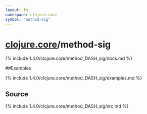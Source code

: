 ```yaml
---
layout: fn
namespace: clojure.core
symbol: "method-sig"
---
```


# [clojure.core](../)/method-sig

{% include 1.4.0/clojure.core/method_DASH_sig/docs.md %}

##Examples

{% include 1.4.0/clojure.core/method_DASH_sig/examples.md %}
## Source
{% include 1.4.0/clojure.core/method_DASH_sig/src.md %}

